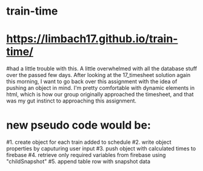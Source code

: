 # train-time
# https://limbach17.github.io/train-time/

#had a little trouble with this. A little overwhelmed with all the database stuff over the passed few days. After looking at the 17_timesheet solution again this morning, I want to go back over this assignment with the idea of pushing an object in mind. I'm pretty comfortable with dynamic elements in html, which is how our group originally approached the timesheet, and that was my gut instinct to approaching this assignment. 

# new pseudo code would be: 
#1. create object for each train added to schedule
#2. write object properties by caputuring user input
#3. push object with calculated times to firebase
#4. retrieve only required variables from firebase using "childSnapshot"
#5. append table row with snapshot data